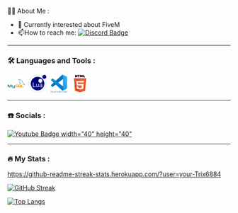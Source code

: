 👩‍💻 About Me :
- 🔭 Currently interested about FiveM
- 📫How to reach me: [![Discord Badge](https://icons8.com/icon/99290/discord)](discord.com/users/461533096689401856)

---
### :hammer_and_wrench: Languages and Tools :
<div>
<img src="https://github.com/devicons/devicon/blob/master/icons/mysql/mysql-original-wordmark.svg" title="MySQL" alt="MySQL" width="40" height="40"/>&nbsp;
<img src="https://github.com/devicons/devicon/blob/master/icons/lua/lua-original-wordmark.svg" title="Lua"
alt "Lua" width="40" height="40"/>&nbsp;
<img src="https://github.com/devicons/devicon/blob/master/icons/vscode/vscode-original-wordmark.svg" title="VS Code"
alt "VS Code" width="40" height="40"/>&nbsp;
<img src="https://github.com/devicons/devicon/blob/master/icons/html5/html5-original-wordmark.svg" title="HTML5"
alt "HTML5" width="40" height="40"/>&nbsp;
</div>

---  
### ☎️ Socials : 
<div id="badges">
  <a href="https://www.youtube.com/channel/UCDwYr4f4ylpRYMN3kIUyqqA">
    <img src="https://cdn-icons-png.flaticon.com/128/3670/3670147.png" alt="Youtube Badge"/>
    width="40" height="40"
     </a>
  
---
### :fire: My Stats :
https://github-readme-streak-stats.herokuapp.com/?user=your-Trix6884
  
[![GitHub Streak](http://github-readme-streak-stats.herokuapp.com?user=your-Trix6884&theme=dark&background=000000)](https://git.io/streak-stats)
  
[![Top Langs](https://github-readme-stats.vercel.app/api/top-langs/?username=your-Trix6884&layout=compact&theme=vision-friendly-dark)](https://github.com/anuraghazra/github-readme-stats)

<!---
Trix6884/Trix6884 is a ✨ special ✨ repository because its `README.md` (this file) appears on your GitHub profile.
You can click the Preview link to take a look at your changes.
--->
